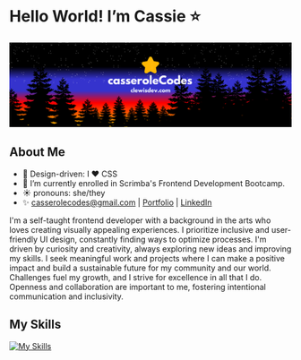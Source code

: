 <h1>Hello World! I’m Cassie ⭐</h1>

![](https://github.com/casserole27/casserole27/blob/main/casseroleCodes-github-centered.png)

<h2>About Me</h2>

- 🌟 Design-driven: I ❤️ CSS
- 🌱 I’m currently enrolled in Scrimba's Frontend Development Bootcamp.
- ☀️ pronouns: she/they
- ✨ casserolecodes@gmail.com | [Portfolio](clewisdev.com) | [LinkedIn](https://www.linkedin.com/in/clewisdev)

<p>I'm a self-taught frontend developer with a background in the arts who loves creating visually appealing experiences. I prioritize inclusive and user-friendly UI design, constantly finding ways to optimize processes. I'm driven by curiosity and creativity, always exploring new ideas and improving my skills. I seek meaningful work and projects where I can make a positive impact and build a sustainable future for my community and our world. Challenges fuel my growth, and I strive for excellence in all that I do. Openness and collaboration are important to me, fostering intentional communication and inclusivity.</p>

<h2>My Skills</h2>

[![My Skills](https://skillicons.dev/icons?i=react,js,typescript,html,css,vscode,git,github,figma,ps,discord)](https://skillicons.dev)


<!---
casserole27/casserole27 is a ✨ special ✨ repository because its `README.md` (this file) appears on your GitHub profile.
You can click the Preview link to take a look at your changes.
--->
